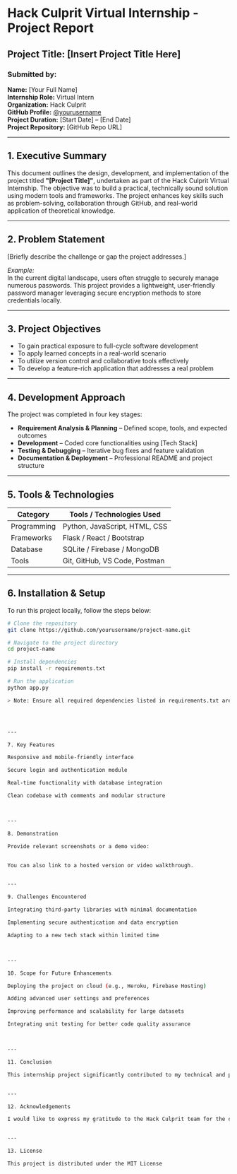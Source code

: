 # Hack Culprit Virtual Internship - Project Report

## Project Title: [Insert Project Title Here]

### Submitted by:
**Name:** [Your Full Name]  
**Internship Role:** Virtual Intern  
**Organization:** Hack Culprit  
**GitHub Profile:** [@yourusername](https://github.com/yourusername)  
**Project Duration:** [Start Date] – [End Date]  
**Project Repository:** [GitHub Repo URL]

---

## 1. Executive Summary

This document outlines the design, development, and implementation of the project titled **"[Project Title]"**, undertaken as part of the Hack Culprit Virtual Internship. The objective was to build a practical, technically sound solution using modern tools and frameworks. The project enhances key skills such as problem-solving, collaboration through GitHub, and real-world application of theoretical knowledge.

---

## 2. Problem Statement

[Briefly describe the challenge or gap the project addresses.]

*Example:*  
In the current digital landscape, users often struggle to securely manage numerous passwords. This project provides a lightweight, user-friendly password manager leveraging secure encryption methods to store credentials locally.

---

## 3. Project Objectives

- To gain practical exposure to full-cycle software development  
- To apply learned concepts in a real-world scenario  
- To utilize version control and collaborative tools effectively  
- To develop a feature-rich application that addresses a real problem  

---

## 4. Development Approach

The project was completed in four key stages:

- **Requirement Analysis & Planning** – Defined scope, tools, and expected outcomes  
- **Development** – Coded core functionalities using [Tech Stack]  
- **Testing & Debugging** – Iterative bug fixes and feature validation  
- **Documentation & Deployment** – Professional README and project structure  

---

## 5. Tools & Technologies

| Category        | Tools / Technologies Used          |
|----------------|------------------------------------|
| Programming    | Python, JavaScript, HTML, CSS      |
| Frameworks     | Flask / React / Bootstrap          |
| Database       | SQLite / Firebase / MongoDB        |
| Tools          | Git, GitHub, VS Code, Postman      |

---

## 6. Installation & Setup

To run this project locally, follow the steps below:

```bash
# Clone the repository
git clone https://github.com/yourusername/project-name.git

# Navigate to the project directory
cd project-name

# Install dependencies
pip install -r requirements.txt

# Run the application
python app.py

> Note: Ensure all required dependencies listed in requirements.txt are installed.




---

7. Key Features

Responsive and mobile-friendly interface

Secure login and authentication module

Real-time functionality with database integration

Clean codebase with comments and modular structure



---

8. Demonstration

Provide relevant screenshots or a demo video:


You can also link to a hosted version or video walkthrough.


---

9. Challenges Encountered

Integrating third-party libraries with minimal documentation

Implementing secure authentication and data encryption

Adapting to a new tech stack within limited time



---

10. Scope for Future Enhancements

Deploying the project on cloud (e.g., Heroku, Firebase Hosting)

Adding advanced user settings and preferences

Improving performance and scalability for large datasets

Integrating unit testing for better code quality assurance



---

11. Conclusion

This internship project significantly contributed to my technical and professional development. It offered a comprehensive experience in applying theoretical concepts to solve real-world problems while adhering to industry standards in code quality and documentation.


---

12. Acknowledgements

I would like to express my gratitude to the Hack Culprit team for the opportunity, mentorship, and support throughout this project. Special thanks to my peers and mentors who provided feedback and guidance during the development process.


---

13. License

This project is distributed under the MIT License
